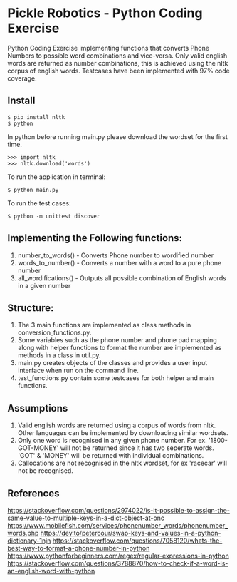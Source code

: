# Pickle Robotics - Python Coding Exercise
Python Coding Exercise implementing functions that converts Phone Numbers to possible word combinations and vice-versa.
Only valid english words are returned as number combinations, this is achieved using the nltk corpus of english words.
Testcases have been implemented with 97% code coverage.

## Install

```
$ pip install nltk
$ python
```
In python before running main.py please download the wordset for the first time.
```
>>> import nltk
>>> nltk.download('words')
```
To run the application in terminal:
```
$ python main.py
```

To run the test cases:
```
$ python -m unittest discover
```

## Implementing the Following functions:
1. number_to_words() - Converts Phone number to wordified number
2. words_to_number() - Converts a number with a word to a pure phone number
3. all_wordifications() - Outputs all possible combination of English words in a given number

## Structure:
1. The 3 main functions are implemented as class methods in conversion_functions.py. 
2. Some variables such as the phone number and phone pad mapping along with helper functions to format the number are         implemented as methods in a class in util.py.
3. main.py creates objects of the classes and provides a user input interface when run on the command line.
4. test_functions.py contain some testcases for both helper and main functions.

## Assumptions
1. Valid english words are returned using a corpus of words from nltk. Other languages can be implemented by downloading similar wordsets.
2. Only one word is recognised in any given phone number. For ex. '1800-GOT-MONEY' will not be returned since it has two seperate words. 'GOT' & 'MONEY' will be returned with individual combinations. 
3. Callocations are not recognised in the nltk wordset, for ex 'racecar' will not be recognised.

## References
https://stackoverflow.com/questions/2974022/is-it-possible-to-assign-the-same-value-to-multiple-keys-in-a-dict-object-at-onc
https://www.mobilefish.com/services/phonenumber_words/phonenumber_words.php
https://dev.to/petercour/swap-keys-and-values-in-a-python-dictionary-1njn
https://stackoverflow.com/questions/7058120/whats-the-best-way-to-format-a-phone-number-in-python
https://www.pythonforbeginners.com/regex/regular-expressions-in-python
https://stackoverflow.com/questions/3788870/how-to-check-if-a-word-is-an-english-word-with-python
